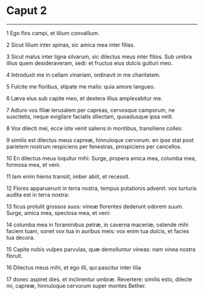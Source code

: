# Caput 2

***

1 Ego flos campi, et lilium convallium.

2 Sicut lilium inter spinas, sic amica mea inter filias.

3 Sicut malus inter ligna silvarum, sic dilectus meus inter filios. Sub umbra illius quem desideraveram, sedi: et fructus eius dulcis gutturi meo.

4 Introduxit me in cellam vinariam, ordinavit in me charitatem.

5 Fulcite me floribus, stipate me malis: quia amore langueo.

6 Læva eius sub capite meo, et dextera illius amplexabitur me.

7 Adiuro vos filiæ Ierusalem per capreas, cervosque camporum, ne suscitetis, neque evigilare faciatis dilectam, quoadusque ipsa velit.

8 Vox dilecti mei, ecce iste venit saliens in montibus, transiliens colles:

9 similis est dilectus meus capreæ, hinnuloque cervorum. en ipse stat post parietem nostrum respiciens per fenestras, prospiciens per cancellos.

10 En dilectus meus loquitur mihi: Surge, propera amica mea, columba mea, formosa mea, et veni.

11 Iam enim hiems transiit, imber abiit, et recessit.

12 Flores apparuerunt in terra nostra, tempus putationis advenit: vox turturis audita est in terra nostra:

13 ficus protulit grossos suos: vineæ florentes dederunt odorem suum. Surge, amica mea, speciosa mea, et veni:

14 columba mea in foraminibus petræ, in caverna maceriæ, ostende mihi faciem tuam, sonet vox tua in auribus meis: vox enim tua dulcis, et facies tua decora.

15 Capite nobis vulpes parvulas, quæ demoliuntur vineas: nam vinea nostra floruit.

16 Dilectus meus mihi, et ego illi, qui pascitur inter lilia

17 donec aspiret dies, et inclinentur umbræ. Revertere: similis esto, dilecte mi, capreæ, hinnuloque cervorum super montes Bether.

